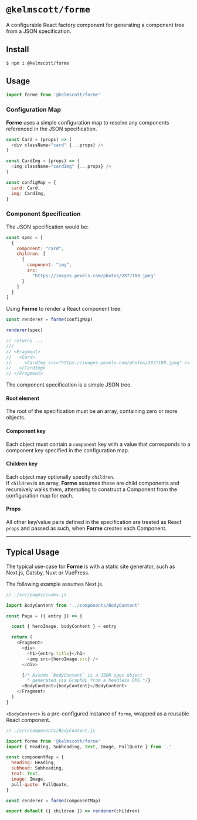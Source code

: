 # `@kelmscott/forme`

A configurable React factory component for generating a component tree from a JSON specification.

## Install

```shell
$ npm i @kelmscott/forme
```

## Usage

```javascript
import forme from '@kelmscott/forme'
```

### Configuration Map

**Forme** uses a simple configuration map to resolve any components referenced in the JSON specification.

```javascript
const Card = (props) => (
  <div className="card" {...props} />
)

const CardImg = (props) => (
  <img className="cardImg" {...props} />
)

const configMap = {
  card: Card,
  img: CardImg,
}
```

### Component Specification

The JSON specification would be:
```javascript
const spec = [
  {
    component: "card",
    children: [
      {
        component: "img",
        src:
          "https://images.pexels.com/photos/2877188.jpeg"
      }
    ]
  }
]
```

Using **Forme** to render a React component tree:
```javascript
const renderer = forme(configMap)

renderer(spec)

// returns ...
///
// <Fragment>
//   <Card>
//     <CardImg src="https://images.pexels.com/photos/2877188.jpeg" />
//   </CardImg>
// </Fragment>
```

The component specification is a simple JSON tree.  

#### Root element
The root of the specification must be an array, containing zero or more objects.

#### Component key
Each object must contain a `component` key with a value that corresponds to a component key specified in the configuration map.

#### Children key
Each object may optionally specify `children`.  
If `children` is an array, **Forme** assumes these are child components and recursively walks them, attempting to construct a Component from the configuration map for each.

#### Props
All other key/value pairs defined in the specification are treated as React `props` and passed as such, when **Forme** creates each Component.

---

## Typical Usage

The typical use-case for **Forme** is with a static site generator, such as Next.js, Gatsby, Nuxt or VuePress.

The following example assumes Next.js.

```javascript
// ./src/pages/index.js

import BodyContent from '../components/BodyContent'

const Page = ({ entry }) => {

  const { heroImage, bodyContent } = entry

  return (
    <Fragment>
      <div>
        <h1>{entry.title}</h1>
        <img src={heroImage.src} />
      </div>

      {/* Assume `bodyContent` is a JSON spec object 
        * generated via GraphQL from a headless CMS.*/}
      <BodyContent>{bodyContent}</BodyContent>
    </Fragment>
  )
}
```

`<BodyContent>` is a pre-configured instance of `forme`, wrapped as a reusable React component.

```javascript
// ./src/components/BodyContent.js

import forme from '@kelmscott/forme'
import { Heading, Subheading, Text, Image, PullQuote } from '.'

const componentMap = {
  heading: Heading,
  subhead: Subheading,
  text: Text,
  image: Image,
  pull-quote: PullQuote,
}

const renderer = forme(componentMap)

export default ({ children }) => renderer(children)
```

